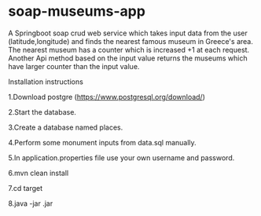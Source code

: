 # soap-museums-app
A Springboot soap crud web service which takes input data from the user (latitude,longitude) and finds the nearest famous museum in Greece's area. 
The nearest museum has a counter which is increased +1 at each request.
Another Api method based on the input value returns the museums which have larger counter than the input value. 

Installation instructions

1.Download postgre (https://www.postgresql.org/download/)

2.Start the database.

3.Create a database named places.

4.Perform some monument inputs from data.sql manually.

5.In application.properties file use your own username and password.

6.mvn clean install

7.cd target

8.java -jar <yourfilename>.jar 
 



